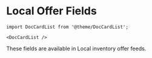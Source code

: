 # Local Offer Fields

```mdx-code-block
import DocCardList from '@theme/DocCardList';

<DocCardList />
```

These fields are available in Local inventory offer feeds.